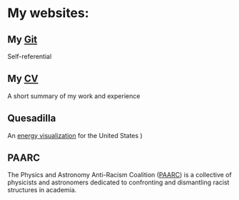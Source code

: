 # My websites:
## My [Git](https://github.com/lhorimbere)
Self-referential
## My [CV](http://lhorimbere.github.io/CV_Landry_Horimbere.pdf)
A short summary of my work and experience
## Quesadilla
An [energy visualization](http://mdahlhausen.github.io/quesadilla/) for the United States
)
## PAARC
The Physics and Astronomy Anti-Racism Coalition ([PAARC](https://paarc.netlify.com/)) is a collective of physicists and astronomers dedicated to confronting and dismantling racist structures in academia.
